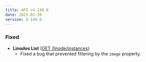 ```yaml
---
title: API v4.149.0
date: 2023-03-20
version: 4.149.0
---
```


### Fixed

* **Linodes List** ([GET /linode/instances](/docs/api/linode-instances/linodes-list/))
  * Fixed a bug that prevented filtering by the `image` property.
